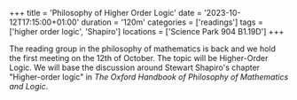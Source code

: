 +++
title = 'Philosophy of Higher Order Logic'
date = '2023-10-12T17:15:00+01:00'
duration = '120m'
categories = ['readings']
tags = ['higher order logic', 'Shapiro']
locations = ['Science Park 904 B1.19D']
+++

The reading group in the philosophy of mathematics is back and we hold the first meeting on the 12th of October. The topic will be Higher-Order Logic. We will base the discussion around Stewart Shapiro's chapter "Higher-order logic" in *The Oxford Handbook of Philosophy of Mathematics and Logic*.